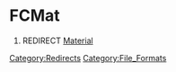 # FCMat
1.  REDIRECT [Material](Material.md)



[Category:Redirects](Category:Redirects.md) [Category:File\_Formats](Category:File_Formats.md)

